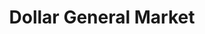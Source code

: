 ---
title: "Dollar General Market"
url: /new-port-richey/dollar-general-market/
shop: supermarket
---